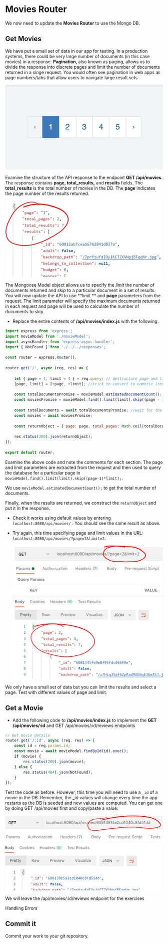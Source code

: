 # Movies Router

We now need to update the **Movies Router** to use the Mongo DB.

## Get Movies

We have put a small set of data in our app for testing. In a production systems, there could be very large number of documents (in this case movies) in a response. **Pagination**, also known as paging, allows us to  divide the response into discrete pages and limit the number of documents returned in a singe request.  You would often see pagination in web apps as page numbers/tabs that allow users to navigate large result sets

![Pagination on a Web App](./img/page.png)

Examine the structure of the API response to the endpoint **GET /api/movies**. The response contains  **page, total_results,** and **results** fields. The **total_results** is the total number of movies in the DB. The **page** indicates the page number of the results returned.   

![Pagination](./img/results.png)

The Mongoose Model object allows us to specify the *limit* the number of documents returned and *skip* to a particular document in a set of results. You will now update the API to use  **limit ** and **page** parameters from the request. The limit parameter will specify the maximum documents returned in each request and page will be used to calculate the number of documents to skip.   

+ Replace the entire contents of **/api/movies/index.js** with the following:

~~~javascript
import express from 'express';
import movieModel from './movieModel';
import asyncHandler from 'express-async-handler';
import { NotFound } from './../../responses';

const router = express.Router();

router.get('/', async (req, res) => {

    let { page = 1, limit = 4 } = req.query; // destructure page and limit and set default values
    [page, limit] = [+page, +limit]; //trick to convert to numeric (req.query will contain string values)

    const totalDocumentsPromise = movieModel.estimatedDocumentCount(); //Kick off async calls
    const moviesPromise = movieModel.find().limit(limit).skip((page - 1) * limit);

    const totalDocuments = await totalDocumentsPromise; //wait for the above promises to be fulfilled
    const movies = await moviesPromise;

    const returnObject = { page: page, total_pages: Math.ceil(totalDocuments / limit), total_results: totalDocuments, results: movies };//construct return Object and insert into response object

    res.status(200).json(returnObject);
});

export default router;
~~~

Examine the above code and note the comments for each section. The page and limit parameters are extracted from the request and then used to query the database for a particular page in ``movieModel.find().limit(limit).skip((page-1)*limit);``. 

 We use ``movieModel.estimatedDocumentCount();`` to get the total number of documents. 

Finally, when the results are returned, we construct the  ``returnObject`` and put it in the response. 

+ Check it works using default values by entering ``localhost:8080/api/movies/`` . You should see the same result as above.

+ Try again, this time specifying page and limit values in the URL: ``localhost:8080/api/movies/?page=2&limit=2``:

  ![Paging Results](./img/query.png)

We only have a small set of data but you can limit the results and select a page. Test with different values of page and limit.

## Get a Movie

+ Add the following code to **/api/movies/index.js** to implement the **GET /api/movies/:id** and GET /api/movies/:id/reviews endpoints

~~~javascript
// Get movie details
router.get('/:id', async (req, res) => {
    const id = req.params.id;
    const movie = await movieModel.findById(id).exec();
    if (movie) {
        res.status(200).json(movie);
    } else {
        res.status(404).json(NotFound);
    }
});

~~~

Test the code as before. However, this time you will need to use a ``_id`` of a movie in the DB. Remember, the _id values  will change every time the app restarts as the DB is seeded and new values are computed. You can get one by doing GET /api/movies first and copy/paste a value:

![Get a Movie using ID](./img/id.png)

We will leave the /api/movies/:id/reviews endpoint for the exercises

Handling Errors



## Commit it

Commit your work to your git repository.